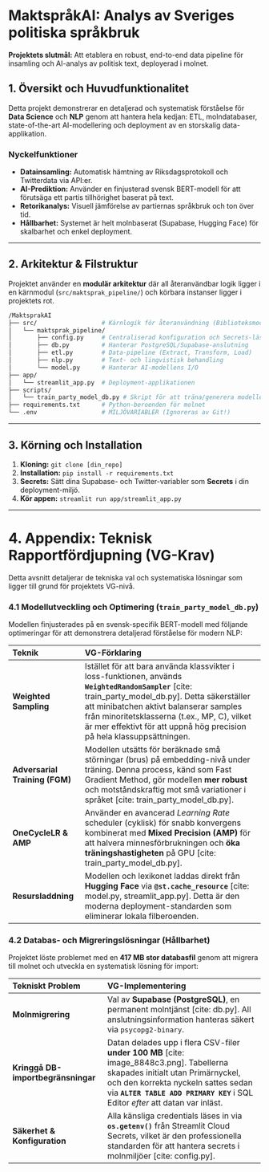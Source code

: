 # MaktspråkAI: Analys av Sveriges politiska språkbruk

**Projektets slutmål:** Att etablera en robust, end-to-end data pipeline för insamling och AI-analys av politisk text, deployerad i molnet.

## 1. Översikt och Huvudfunktionalitet

Detta projekt demonstrerar en detaljerad och systematisk förståelse för **Data Science** och **NLP** genom att hantera hela kedjan: ETL, molndatabaser, state-of-the-art AI-modellering och deployment av en storskalig data-applikation.

### Nyckelfunktioner
* **Datainsamling:** Automatisk hämtning av Riksdagsprotokoll och Twitterdata via API:er.
* **AI-Prediktion:** Använder en finjusterad svensk BERT-modell för att förutsäga ett partis tillhörighet baserat på text.
* **Retorikanalys:** Visuell jämförelse av partiernas språkbruk och ton över tid.
* **Hållbarhet:** Systemet är helt molnbaserat (Supabase, Hugging Face) för skalbarhet och enkel deployment.

---

## 2. Arkitektur & Filstruktur

Projektet använder en **modulär arkitektur** där all återanvändbar logik ligger i en kärnmodul (`src/maktsprak_pipeline/`) och körbara instanser ligger i projektets rot.


```bash
/MaktsprakAI
├── src/                  # Kärnlogik för återanvändning (Biblioteksmodul)
│   └── maktsprak_pipeline/
│       ├── config.py     # Centraliserad konfiguration och Secrets-läsning
│       ├── db.py         # Hanterar PostgreSQL/Supabase-anslutning
│       ├── etl.py        # Data-pipeline (Extract, Transform, Load)
│       ├── nlp.py        # Text- och lingvistisk behandling
│       └── model.py      # Hanterar AI-modellens I/O
├── app/
│   └── streamlit_app.py  # Deployment-applikationen
├── scripts/
│   └── train_party_model_db.py # Skript för att träna/generera modellen
├── requirements.txt      # Python-beroenden för molnet
└── .env                  # MILJÖVARIABLER (Ignoreras av Git!)
```
---


## 3. Körning och Installation

1. **Kloning:** `git clone [din_repo]`
2. **Installation:** `pip install -r requirements.txt`
3. **Secrets:** Sätt dina Supabase- och Twitter-variabler som **Secrets** i din deployment-miljö.
4. **Kör appen:** `streamlit run app/streamlit_app.py`

***

# 4. Appendix: Teknisk Rapportfördjupning (VG-Krav)

Detta avsnitt detaljerar de tekniska val och systematiska lösningar som ligger till grund för projektets VG-nivå.

### 4.1 Modellutveckling och Optimering (`train_party_model_db.py`)

Modellen finjusterades på en svensk-specifik BERT-modell med följande optimeringar för att demonstrera detaljerad förståelse för modern NLP:

| Teknik | VG-Förklaring |
| :--- | :--- |
| **Weighted Sampling** | Istället för att bara använda klassvikter i loss-funktionen, används **`WeightedRandomSampler`** [cite: train_party_model_db.py]. Detta säkerställer att minibatchen aktivt balanserar samples från minoritetsklasserna (t.ex., MP, C), vilket är mer effektivt för att uppnå hög precision på hela klassuppsättningen. |
| **Adversarial Training (FGM)** | Modellen utsätts för beräknade små störningar (brus) på embedding-nivå under träning. Denna process, känd som Fast Gradient Method, gör modellen **mer robust** och motståndskraftig mot små variationer i språket [cite: train_party_model_db.py]. |
| **OneCycleLR & AMP** | Använder en avancerad *Learning Rate* scheduler (cyklisk) för snabb konvergens kombinerat med **Mixed Precision (AMP)** för att halvera minnesförbrukningen och **öka träningshastigheten** på GPU [cite: train_party_model_db.py]. |
| **Resursladdning** | Modellen och lexikonet laddas direkt från **Hugging Face** via **`@st.cache_resource`** [cite: model.py, streamlit_app.py]. Detta är den moderna deployment-standarden som eliminerar lokala filberoenden. |

### 4.2 Databas- och Migreringslösningar (Hållbarhet)

Projektet löste problemet med en **417 MB stor databasfil** genom att migrera till molnet och utveckla en systematisk lösning för import:

| Tekniskt Problem | VG-Implementering |
| :--- | :--- |
| **Molnmigrering** | Val av **Supabase (PostgreSQL)**, en permanent molntjänst [cite: db.py]. All anslutningsinformation hanteras säkert via `psycopg2-binary`.|
| **Kringgå DB-importbegränsningar**| Datan delades upp i flera CSV-filer **under 100 MB** [cite: image_8848c3.png]. Tabellerna skapades initialt utan Primärnyckel, och den korrekta nyckeln sattes sedan via **`ALTER TABLE ADD PRIMARY KEY`** i SQL Editor *efter* att datan var inläst. |
| **Säkerhet & Konfiguration** | Alla känsliga credentials läses in via **`os.getenv()`** från Streamlit Cloud Secrets, vilket är den professionella standarden för att hantera secrets i molnmiljöer [cite: config.py].